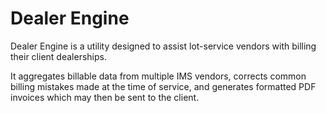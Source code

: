 # Dealer Engine

Dealer Engine is a utility designed to assist lot-service vendors with billing their client dealerships.

It aggregates billable data from multiple IMS vendors, corrects common billing mistakes made at the time of service, and generates formatted PDF invoices which may then be sent to the client.